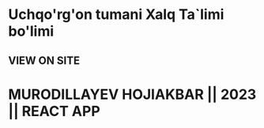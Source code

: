 # Uchqo'rg'on tumani Xalq Ta`limi bo'limi

## VIEW ON SITE



# MURODILLAYEV HOJIAKBAR || 2023 || REACT APP
